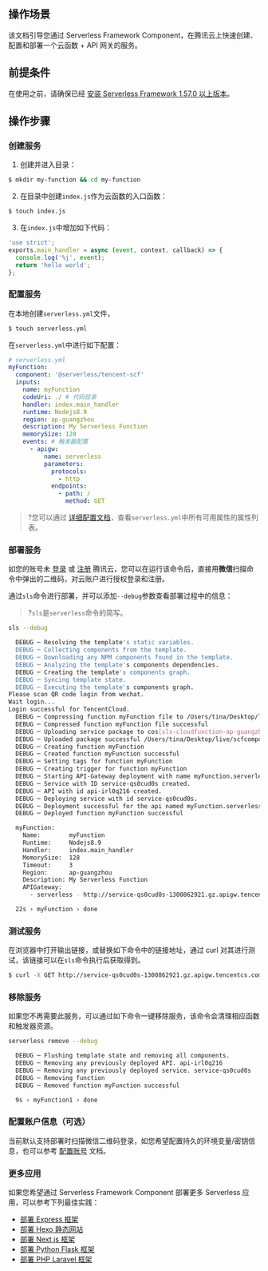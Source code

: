 <!--
title: Serverless Framework - Component 快速开始
menuText: Component 快速开始
menuOrder: 2
layout: Doc
-->

## 操作场景

该文档引导您通过 Serverless Framework Component，在腾讯云上快速创建、配置和部署一个云函数 + API 网关的服务。

## 前提条件

在使用之前，请确保已经 [安装 Serverless Framework 1.57.0 以上版本](https://serverless.com/cn/framework/docs/getting-started/)。

## 操作步骤

### 创建服务

1. 创建并进入目录：

```bash
$ mkdir my-function && cd my-function
```

2. 在目录中创建`index.js`作为云函数的入口函数：

```bash
$ touch index.js
```

3. 在`index.js`中增加如下代码：

```javascript
'use strict';
exports.main_handler = async (event, context, callback) => {
  console.log('%j', event);
  return 'hello world';
};
```

### 配置服务

在本地创建`serverless.yml`文件，

```bash
$ touch serverless.yml
```

在`serverless.yml`中进行如下配置：

```yaml
# serverless.yml
myFunction:
  component: '@serverless/tencent-scf'
  inputs:
    name: myFunction
    codeUri: ./ # 代码目录
    handler: index.main_handler
    runtime: Nodejs8.9
    region: ap-guangzhou
    description: My Serverless Function
    memorySize: 128
    events: # 触发器配置
      - apigw:
          name: serverless
          parameters:
            protocols:
              - http
            endpoints:
              - path: /
                method: GET
```

> ?您可以通过 [详细配置文档](https://github.com/serverless-components/tencent-scf/blob/master/docs/configure.md)，查看`serverless.yml`中所有可用属性的属性列表。

### 部署服务

如您的账号未 [登录](https://cloud.tencent.com/login) 或 [注册](https://cloud.tencent.com/register) 腾讯云，您可以在运行该命令后，直接用**微信**扫描命令中弹出的二维码，对云账户进行授权登录和注册。

通过`sls`命令进行部署，并可以添加`--debug`参数查看部署过程中的信息：

> ?`sls`是`serverless`命令的简写。

```bash
sls --debug

  DEBUG ─ Resolving the template's static variables.
  DEBUG ─ Collecting components from the template.
  DEBUG ─ Downloading any NPM components found in the template.
  DEBUG ─ Analyzing the template's components dependencies.
  DEBUG ─ Creating the template's components graph.
  DEBUG ─ Syncing template state.
  DEBUG ─ Executing the template's components graph.
Please scan QR code login from wechat.
Wait login...
Login successful for TencentCloud.
  DEBUG ─ Compressing function myFunction file to /Users/tina/Desktop/live/scfcomponent/my-function/.serverless/myFunction.zip.
  DEBUG ─ Compressed function myFunction file successful
  DEBUG ─ Uploading service package to cos[sls-cloudfunction-ap-guangzhou-code]. sls-cloudfunction-default-myFunction-1582797244.zip
  DEBUG ─ Uploaded package successful /Users/tina/Desktop/live/scfcomponent/my-function/.serverless/myFunction.zip
  DEBUG ─ Creating function myFunction
  DEBUG ─ Created function myFunction successful
  DEBUG ─ Setting tags for function myFunction
  DEBUG ─ Creating trigger for function myFunction
  DEBUG ─ Starting API-Gateway deployment with name myFunction.serverless in the ap-guangzhou region
  DEBUG ─ Service with ID service-qs0cud0s created.
  DEBUG ─ API with id api-irl0q216 created.
  DEBUG ─ Deploying service with id service-qs0cud0s.
  DEBUG ─ Deployment successful for the api named myFunction.serverless in the ap-guangzhou region.
  DEBUG ─ Deployed function myFunction successful

  myFunction:
    Name:        myFunction
    Runtime:     Nodejs8.9
    Handler:     index.main_handler
    MemorySize:  128
    Timeout:     3
    Region:      ap-guangzhou
    Description: My Serverless Function
    APIGateway:
      - serverless - http://service-qs0cud0s-1300862921.gz.apigw.tencentcs.com/release

  22s › myFunction › done
```

### 测试服务

在浏览器中打开输出链接，或替换如下命令中的链接地址，通过 curl 对其进行测试，该链接可以在`sls`命令执行后获取得到。

```bash
$ curl -X GET http://service-qs0cud0s-1300862921.gz.apigw.tencentcs.com/release
```

### 移除服务

如果您不再需要此服务，可以通过如下命令一键移除服务，该命令会清理相应函数和触发器资源。

```sh
serverless remove --debug

  DEBUG ─ Flushing template state and removing all components.
  DEBUG ─ Removing any previously deployed API. api-irl0q216
  DEBUG ─ Removing any previously deployed service. service-qs0cud0s
  DEBUG ─ Removing function
  DEBUG ─ Removed function myFunction successful

  9s › myFunction1 › done
```

### 配置账户信息（可选）

当前默认支持部署时扫描微信二维码登录，如您希望配置持久的环境变量/密钥信息，也可以参考 [配置账号](https://cloud.tencent.com/document/product/1154/43006) 文档。

### 更多应用

如果您希望通过 Serverless Framework Component 部署更多 Serverless 应用，可以参考下列最佳实践：

- [部署 Express 框架](https://serverless.com/cn/framework/docs/providers/tencent/components/high-level-components/tencent-express/)
- [部署 Hexo 静态网站](https://serverless.com/cn/framework/docs/providers/tencent/components/high-level-components/tencent-hexo/)
- [部署 Next.js 框架](https://serverless.com/cn/framework/docs/providers/tencent/components/high-level-components/tencent-nextjs/)
- [部署 Python Flask 框架](https://serverless.com/cn/framework/docs/providers/tencent/components/high-level-components/tencent-flask/)
- [部署 PHP Laravel 框架](https://serverless.com/cn/framework/docs/providers/tencent/components/high-level-components/tencent-laravel/)
